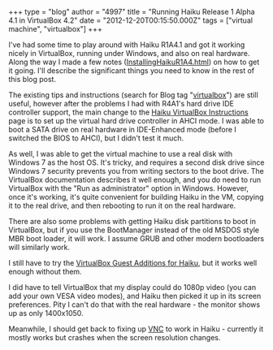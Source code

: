 +++
type = "blog"
author = "4997"
title = "Running Haiku Release 1 Alpha 4.1 in VirtualBox 4.2"
date = "2012-12-20T00:15:50.000Z"
tags = ["virtual machine", "virtualbox"]
+++

I've had some time to play around with Haiku R1A4.1 and got it working nicely in VirtualBox, running under Windows, and also on real hardware.  Along the way I made a few notes (<a href="http://web.ncf.ca/au829/WeekendReports/20121130/InstallingHaikuR1A4.html" title="Notes on Installing Haiku R1A4">InstallingHaikuR1A4.html</a>) on how to get it going.  I'll describe the significant things you need to know in the rest of this blog post.
<!--more-->
The existing tips and instructions (search for Blog tag "<a href="/tags/virtualbox" title="VirtualBox Blog Tag List">virtualbox</a>") are still useful, however after the problems I had with R4A1's hard drive IDE controller support, the main change to the <a href="/guides/virtualizing/virtualbox" title="Haiku VirtualBox Instructions Page">Haiku VirtualBox Instructions</a> page is to set up the virtual hard drive controller in AHCI mode.  I was able to boot a SATA drive on real hardware in IDE-Enhanced mode (before I switched the BIOS to AHCI), but I didn't test it much.

As well, I was able to get the virtual machine to use a real disk with Windows 7 as the host OS.  It's tricky, and requires a second disk drive since Windows 7 security prevents you from writing sectors to the boot drive.  The VirtualBox documentation describes it well enough, and you do need to run VirtualBox with the "Run as administrator" option in Windows.  However, once it's working, it's quite convenient for building Haiku in the VM, copying it to the real drive, and then rebooting to run it on the real hardware.

There are also some problems with getting Haiku disk partitions to boot in VirtualBox, but if you use the BootManager instead of the old MSDOS style MBR boot loader, it will work.  I assume GRUB and other modern bootloaders will similarly work.

I still have to try the <a href="https://www.virtualbox.org/browser/vbox/trunk/src/VBox/Additions/haiku" title="VirtualBox Guest Additions for Haiku">VirtualBox Guest Additions for Haiku</a>, but it works well enough without them.

I did have to tell VirtualBox that my display could do 1080p video (you can add your own VESA video modes), and Haiku then picked it up in its screen preferences.  Pity I can't do that with the real hardware - the monitor shows up as only 1400x1050.

Meanwhile, I should get back to fixing up <a href="http://www.bebits.com/app/4047" title="BeOS VNC Server">VNC</a> to work in Haiku - currently it mostly works but crashes when the screen resolution changes.